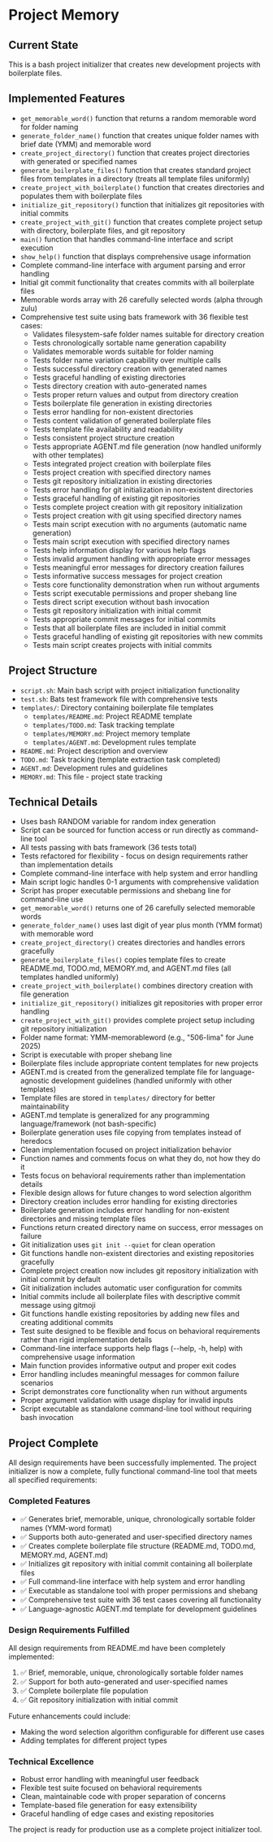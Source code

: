 # Project Memory

## Current State
This is a bash project initializer that creates new development projects with boilerplate files.

## Implemented Features
- `get_memorable_word()` function that returns a random memorable word for folder naming
- `generate_folder_name()` function that creates unique folder names with brief date (YMM) and memorable word
- `create_project_directory()` function that creates project directories with generated or specified names
- `generate_boilerplate_files()` function that creates standard project files from templates in a directory (treats all template files uniformly)
- `create_project_with_boilerplate()` function that creates directories and populates them with boilerplate files
- `initialize_git_repository()` function that initializes git repositories with initial commits
- `create_project_with_git()` function that creates complete project setup with directory, boilerplate files, and git repository
- `main()` function that handles command-line interface and script execution
- `show_help()` function that displays comprehensive usage information
- Complete command-line interface with argument parsing and error handling
- Initial git commit functionality that creates commits with all boilerplate files
- Memorable words array with 26 carefully selected words (alpha through zulu)
- Comprehensive test suite using bats framework with 36 flexible test cases:
  - Validates filesystem-safe folder names suitable for directory creation
  - Tests chronologically sortable name generation capability
  - Validates memorable words suitable for folder naming
  - Tests folder name variation capability over multiple calls
  - Tests successful directory creation with generated names
  - Tests graceful handling of existing directories
  - Tests directory creation with auto-generated names
  - Tests proper return values and output from directory creation
  - Tests boilerplate file generation in existing directories
  - Tests error handling for non-existent directories
  - Tests content validation of generated boilerplate files
  - Tests template file availability and readability
  - Tests consistent project structure creation
  - Tests appropriate AGENT.md file generation (now handled uniformly with other templates)
  - Tests integrated project creation with boilerplate files
  - Tests project creation with specified directory names
  - Tests git repository initialization in existing directories
  - Tests error handling for git initialization in non-existent directories
  - Tests graceful handling of existing git repositories
  - Tests complete project creation with git repository initialization
  - Tests project creation with git using specified directory names
  - Tests main script execution with no arguments (automatic name generation)
  - Tests main script execution with specified directory names
  - Tests help information display for various help flags
  - Tests invalid argument handling with appropriate error messages
  - Tests meaningful error messages for directory creation failures
  - Tests informative success messages for project creation
  - Tests core functionality demonstration when run without arguments
  - Tests script executable permissions and proper shebang line
  - Tests direct script execution without bash invocation
  - Tests git repository initialization with initial commit
  - Tests appropriate commit messages for initial commits
  - Tests that all boilerplate files are included in initial commit
  - Tests graceful handling of existing git repositories with new commits
  - Tests main script creates projects with initial commits

## Project Structure
- `script.sh`: Main bash script with project initialization functionality
- `test.sh`: Bats test framework file with comprehensive tests
- `templates/`: Directory containing boilerplate file templates
  - `templates/README.md`: Project README template
  - `templates/TODO.md`: Task tracking template
  - `templates/MEMORY.md`: Project memory template
  - `templates/AGENT.md`: Development rules template
- `README.md`: Project description and overview
- `TODO.md`: Task tracking (template extraction task completed)
- `AGENT.md`: Development rules and guidelines
- `MEMORY.md`: This file - project state tracking

## Technical Details
- Uses bash RANDOM variable for random index generation
- Script can be sourced for function access or run directly as command-line tool
- All tests passing with bats framework (36 tests total)
- Tests refactored for flexibility - focus on design requirements rather than implementation details
- Complete command-line interface with help system and error handling
- Main script logic handles 0-1 arguments with comprehensive validation
- Script has proper executable permissions and shebang line for command-line use
- `get_memorable_word()` returns one of 26 carefully selected memorable words
- `generate_folder_name()` uses last digit of year plus month (YMM format) with memorable word
- `create_project_directory()` creates directories and handles errors gracefully
- `generate_boilerplate_files()` copies template files to create README.md, TODO.md, MEMORY.md, and AGENT.md files (all templates handled uniformly)
- `create_project_with_boilerplate()` combines directory creation with file generation
- `initialize_git_repository()` initializes git repositories with proper error handling
- `create_project_with_git()` provides complete project setup including git repository initialization
- Folder name format: YMM-memorableword (e.g., "506-lima" for June 2025)
- Script is executable with proper shebang line
- Boilerplate files include appropriate content templates for new projects
- AGENT.md is created from the generalized template file for language-agnostic development guidelines (handled uniformly with other templates)
- Template files are stored in `templates/` directory for better maintainability
- AGENT.md template is generalized for any programming language/framework (not bash-specific)
- Boilerplate generation uses file copying from templates instead of heredocs
- Clean implementation focused on project initialization behavior
- Function names and comments focus on what they do, not how they do it
- Tests focus on behavioral requirements rather than implementation details
- Flexible design allows for future changes to word selection algorithm
- Directory creation includes error handling for existing directories
- Boilerplate generation includes error handling for non-existent directories and missing template files
- Functions return created directory name on success, error messages on failure
- Git initialization uses `git init --quiet` for clean operation
- Git functions handle non-existent directories and existing repositories gracefully
- Complete project creation now includes git repository initialization with initial commit by default
- Git initialization includes automatic user configuration for commits
- Initial commits include all boilerplate files with descriptive commit message using gitmoji
- Git functions handle existing repositories by adding new files and creating additional commits
- Test suite designed to be flexible and focus on behavioral requirements rather than rigid implementation details
- Command-line interface supports help flags (--help, -h, help) with comprehensive usage information
- Main function provides informative output and proper exit codes
- Error handling includes meaningful messages for common failure scenarios
- Script demonstrates core functionality when run without arguments
- Proper argument validation with usage display for invalid inputs
- Script executable as standalone command-line tool without requiring bash invocation

## Project Complete
All design requirements have been successfully implemented. The project initializer is now a complete, fully functional command-line tool that meets all specified requirements:

### Completed Features
- ✅ Generates brief, memorable, unique, chronologically sortable folder names (YMM-word format)
- ✅ Supports both auto-generated and user-specified directory names
- ✅ Creates complete boilerplate file structure (README.md, TODO.md, MEMORY.md, AGENT.md)
- ✅ Initializes git repository with initial commit containing all boilerplate files
- ✅ Full command-line interface with help system and error handling
- ✅ Executable as standalone tool with proper permissions and shebang
- ✅ Comprehensive test suite with 36 test cases covering all functionality
- ✅ Language-agnostic AGENT.md template for development guidelines

### Design Requirements Fulfilled
All design requirements from README.md have been completely implemented:
1. ✅ Brief, memorable, unique, chronologically sortable folder names
2. ✅ Support for both auto-generated and user-specified names
3. ✅ Complete boilerplate file population
4. ✅ Git repository initialization with initial commit

Future enhancements could include:
- Making the word selection algorithm configurable for different use cases
- Adding templates for different project types

### Technical Excellence
- Robust error handling with meaningful user feedback
- Flexible test suite focused on behavioral requirements
- Clean, maintainable code with proper separation of concerns
- Template-based file generation for easy extensibility
- Graceful handling of edge cases and existing repositories

The project is ready for production use as a complete project initializer tool.
